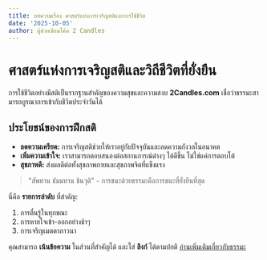 ```yaml
---
title: บทความเรื่อง ศาสตร์แห่งการเจริญสติและการใช้ชีวิต
date: '2025-10-05'
author: ผู้ช่วยเขียนโค้ด 2 Candles
---
```


# ศาสตร์แห่งการเจริญสติและวิถีชีวิตที่ยั่งยืน

การใช้ชีวิตอย่างมีสติเป็นรากฐานสำคัญของความสุขและความสงบ **2Candles.com** เชื่อว่าธรรมะสามารถบูรณาการเข้ากับชีวิตประจำวันได้

## ประโยชน์ของการฝึกสติ

* **ลดความเครียด:** การเจริญสติช่วยให้เราอยู่กับปัจจุบันและลดความกังวลในอนาคต
* **เพิ่มความเข้าใจ:** เราสามารถตอบสนองต่อสถานการณ์ต่างๆ ได้ดีขึ้น ไม่ใช่แค่การตอบโต้
* **สุขภาพดี:** ส่งผลดีต่อทั้งสุขภาพกายและสุขภาพจิตที่แข็งแรง

> "สัพทาน ธัมมทาน ชินวุติ" - การชนะด้วยธรรมะคือการชนะที่ยั่งยืนที่สุด

นี่คือ **รายการลำดับ** ที่สำคัญ:

1.  การตื่นรู้ในทุกขณะ
2.  การหายใจเข้า-ออกอย่างช้าๆ
3.  การเจริญเมตตาภาวนา

คุณสามารถ **เน้นข้อความ** ในส่วนที่สำคัญได้ และใส่ **ลิงก์** ได้ตามปกติ [อ่านเพิ่มเติมเกี่ยวกับธรรมะ](/)
